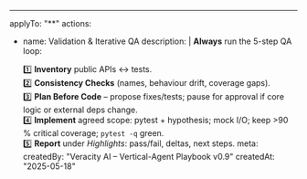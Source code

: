 ---
applyTo: "**"
actions:
  - name: Validation & Iterative QA
    description: |
      **Always** run the 5-step QA loop:

      1️⃣ **Inventory** public APIs ↔ tests.  
      2️⃣ **Consistency Checks** (names, behaviour drift, coverage gaps).  
      3️⃣ **Plan Before Code** – propose fixes/tests; pause for approval if core
          logic or external deps change.  
      4️⃣ **Implement** agreed scope: pytest + hypothesis; mock I/O; keep >90 %
          critical coverage; `pytest -q` green.  
      5️⃣ **Report** under *Highlights*: pass/fail, deltas, next steps.
meta:
  createdBy: "Veracity AI – Vertical-Agent Playbook v0.9"
  createdAt: "2025-05-18"
